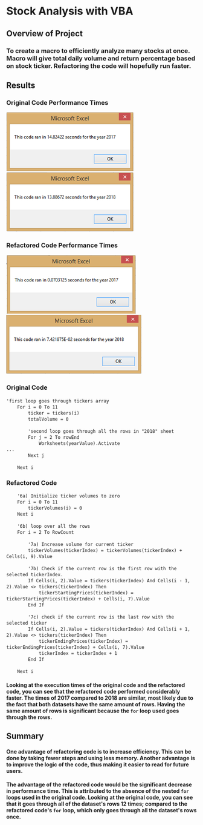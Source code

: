 # Stock Analysis with VBA

## Overview of Project

### To create a macro to efficiently analyze many stocks at once. Macro will give total daily volume and return percentage based on stock ticker. Refactoring the code will hopefully run faster.

## Results

### Original Code Performance Times
![2017_Time_Results](https://github.com/vyu821/stock-analysis/blob/master/resources/2017_Time_Results.png)
![2018_Time_Results](https://github.com/vyu821/stock-analysis/blob/master/resources/2018_Time_Results.png)

### Refactored Code Performance Times
![VBA_Challenge_2017](https://github.com/vyu821/stock-analysis/blob/master/resources/VBA_Challenge_2017.png)
![VBA_Challenge_2018](https://github.com/vyu821/stock-analysis/blob/master/resources/VBA_Challenge_2018.png)

### Original Code
```
'first loop goes through tickers array
    For i = 0 To 11
        ticker = tickers(i)
        totalVolume = 0
        
        'second loop goes through all the rows in "2018" sheet
        For j = 2 To rowEnd
            Worksheets(yearValue).Activate
...
        Next j

    Next i
```

### Refactored Code
```
    '6a) Initialize ticker volumes to zero
    For i = 0 To 11
        tickerVolumes(i) = 0
    Next i
               
    '6b) loop over all the rows
    For i = 2 To RowCount
    
        '7a) Increase volume for current ticker
        tickerVolumes(tickerIndex) = tickerVolumes(tickerIndex) + Cells(i, 9).Value
        
        '7b) Check if the current row is the first row with the selected tickerIndex.
        If Cells(i, 2).Value = tickers(tickerIndex) And Cells(i - 1, 2).Value <> tickers(tickerIndex) Then
            tickerStartingPrices(tickerIndex) = tickerStartingPrices(tickerIndex) + Cells(i, 7).Value
        End If
        
        '7c) check if the current row is the last row with the selected ticker
        If Cells(i, 2).Value = tickers(tickerIndex) And Cells(i + 1, 2).Value <> tickers(tickerIndex) Then
            tickerEndingPrices(tickerIndex) = tickerEndingPrices(tickerIndex) + Cells(i, 7).Value
            tickerIndex = tickerIndex + 1
        End If
    
    Next i
```

#### Looking at the execution times of the original code and the refactored code, you can see that the refactored code performed considerably faster. The times of 2017 compared to 2018 are similar, most likely due to the fact that both datasets have the same amount of rows. Having the same amount of rows is significant because the `for` loop used goes through the rows.

## Summary

#### One advantage of refactoring code is to increase efficiency. This can be done by taking fewer steps and using less memory. Another advantage is to improve the logic of the code, thus making it easier to read for future users. 

#### The advantage of the refactored code would be the significant decrease in performance time. This is attributed to the absence of the nested `for` loops used in the original code. Looking at the original code, you can see that it goes through all of the dataset's rows 12 times; compared to the refactored code's `for` loop, which only goes through all the dataset's rows once.
